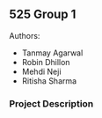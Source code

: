## 525 Group 1
Authors:
- Tanmay Agarwal
- Robin Dhillon
- Mehdi Neji
- Ritisha Sharma

### Project Description

